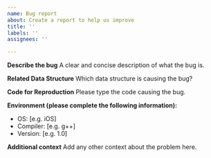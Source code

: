 ```yaml
---
name: Bug report
about: Create a report to help us improve
title: ''
labels: ''
assignees: ''

---
```


**Describe the bug**
A clear and concise description of what the bug is.

**Related Data Structure**
Which data structure is causing the bug?

**Code for Reproduction**
Please type the code causing the bug.

**Environment (please complete the following information):**
 - OS: [e.g. iOS]
 - Compiler: [e.g. g++]
 - Version: [e.g. 1.0]

**Additional context**
Add any other context about the problem here.
